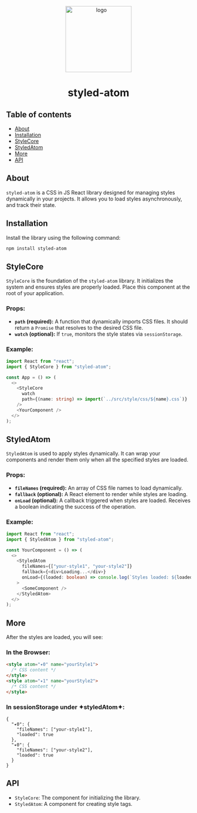 <div align="center">
  <img src="https://drive.google.com/uc?export=view&id=1cTHl-bW9TSG_J1FF5D2c6qZAMtDJ8ZgF" alt="logo" width="180"/>
</div>
<h1 align="center">styled-atom</h1>

## Table of contents

- [About](#About)
- [Installation](#Installation)
- [StyleCore](#StyleCore)
- [StyledAtom](#StyledAtom)
- [More](#More)
- [API](#API)

## About

`styled-atom` is a CSS in JS React library designed for managing styles dynamically in your projects.
It allows you to load styles asynchronously, and track their state.

## Installation

Install the library using the following command:

```bash
npm install styled-atom
```

## StyleCore

`StyleCore` is the foundation of the `styled-atom` library. It initializes the system and ensures styles are properly loaded. Place this component at the root of your application.

### Props:

- **`path` (required):** A function that dynamically imports CSS files. It should return a `Promise` that resolves to the desired CSS file.
- **`watch` (optional):** If `true`, monitors the style states via `sessionStorage`.

### Example:

```typescript
import React from "react";
import { StyleCore } from "styled-atom";

const App = () => (
  <>
    <StyleCore
      watch
      path={(name: string) => import(`../src/style/css/${name}.css`)}
    />
    <YourComponent />
  </>
);
```

## StyledAtom

`StyledAtom` is used to apply styles dynamically. It can wrap your components and render them only when all the specified styles are loaded.

### Props:

- **`fileNames` (required):** An array of CSS file names to load dynamically.
- **`fallback` (optional):** A React element to render while styles are loading.
- **`onLoad` (optional):** A callback triggered when styles are loaded. Receives a boolean indicating the success of the operation.

### Example:

```typescript
import React from "react";
import { StyledAtom } from "styled-atom";

const YourComponent = () => (
  <>
    <StyledAtom
      fileNames={["your-style1", "your-style2"]}
      fallback={<div>Loading...</div>}
      onLoad={(loaded: boolean) => console.log(`Styles loaded: ${loaded}`)}
    >
      <SomeComponent />
    </StyledAtom>
  </>
);
```

## More

After the styles are loaded, you will see:

### In the Browser:

```html
<style atom="✦0" name="yourStyle1">
  /* CSS content */
</style>
<style atom="✦1" name="yourStyle2">
  /* CSS content */
</style>
```

### In sessionStorage under ✦styledAtom✦:

```
{
  "✦0": {
    "fileNames": ["your-style1"],
    "loaded": true
  },
  "✦0": {
    "fileNames": ["your-style2"],
    "loaded": true
  }
}
```

## API

- `StyleCore`: The component for initializing the library.
- `StyledAtom`: A component for creating style tags.
